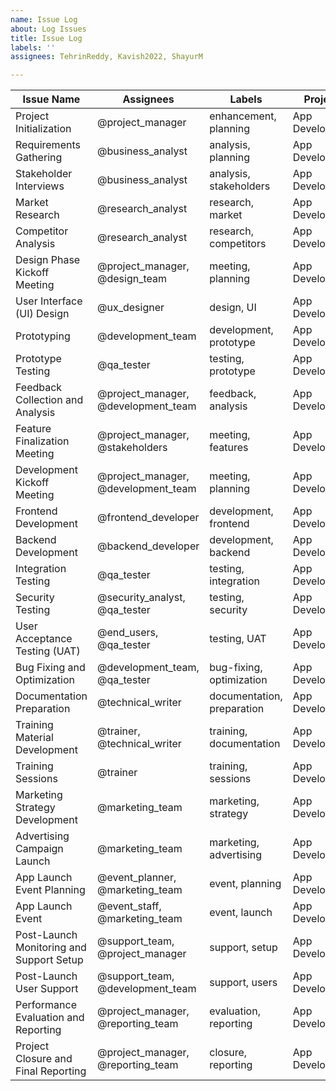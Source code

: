 ```yaml
---
name: Issue Log
about: Log Issues
title: Issue Log
labels: ''
assignees: TehrinReddy, Kavish2022, ShayurM

---
```


| Issue Name | Assignees | Labels | Projects | Milestone |
|------------|-----------|--------|----------|-----------|
| Project Initialization | @project_manager | enhancement, planning | App Development | Project Kickoff |
| Requirements Gathering | @business_analyst | analysis, planning | App Development | Requirements Phase |
| Stakeholder Interviews | @business_analyst | analysis, stakeholders | App Development | Requirements Phase |
| Market Research | @research_analyst | research, market | App Development | Requirements Phase |
| Competitor Analysis | @research_analyst | research, competitors | App Development | Requirements Phase |
| Design Phase Kickoff Meeting | @project_manager, @design_team | meeting, planning | App Development | Design Phase |
| User Interface (UI) Design | @ux_designer | design, UI | App Development | Design Phase |
| Prototyping | @development_team | development, prototype | App Development | Development Phase |
| Prototype Testing | @qa_tester | testing, prototype | App Development | Development Phase |
| Feedback Collection and Analysis | @project_manager, @development_team | feedback, analysis | App Development | Development Phase |
| Feature Finalization Meeting | @project_manager, @stakeholders | meeting, features | App Development | Development Phase |
| Development Kickoff Meeting | @project_manager, @development_team | meeting, planning | App Development | Development Phase |
| Frontend Development | @frontend_developer | development, frontend | App Development | Development Phase |
| Backend Development | @backend_developer | development, backend | App Development | Development Phase |
| Integration Testing | @qa_tester | testing, integration | App Development | Testing Phase |
| Security Testing | @security_analyst, @qa_tester | testing, security | App Development | Testing Phase |
| User Acceptance Testing (UAT) | @end_users, @qa_tester | testing, UAT | App Development | Testing Phase |
| Bug Fixing and Optimization | @development_team, @qa_tester | bug-fixing, optimization | App Development | Testing Phase |
| Documentation Preparation | @technical_writer | documentation, preparation | App Development | Documentation Phase |
| Training Material Development | @trainer, @technical_writer | training, documentation | App Development | Training Phase |
| Training Sessions | @trainer | training, sessions | App Development | Training Phase |
| Marketing Strategy Development | @marketing_team | marketing, strategy | App Development | Marketing Phase |
| Advertising Campaign Launch | @marketing_team | marketing, advertising | App Development | Marketing Phase |
| App Launch Event Planning | @event_planner, @marketing_team | event, planning | App Development | Launch Phase |
| App Launch Event | @event_staff, @marketing_team | event, launch | App Development | Launch Phase |
| Post-Launch Monitoring and Support Setup | @support_team, @project_manager | support, setup | App Development | Post-Launch Phase |
| Post-Launch User Support | @support_team, @development_team | support, users | App Development | Post-Launch Phase |
| Performance Evaluation and Reporting | @project_manager, @reporting_team | evaluation, reporting | App Development | Post-Launch Phase |
| Project Closure and Final Reporting | @project_manager, @reporting_team | closure, reporting | App Development | Closure Phase |
